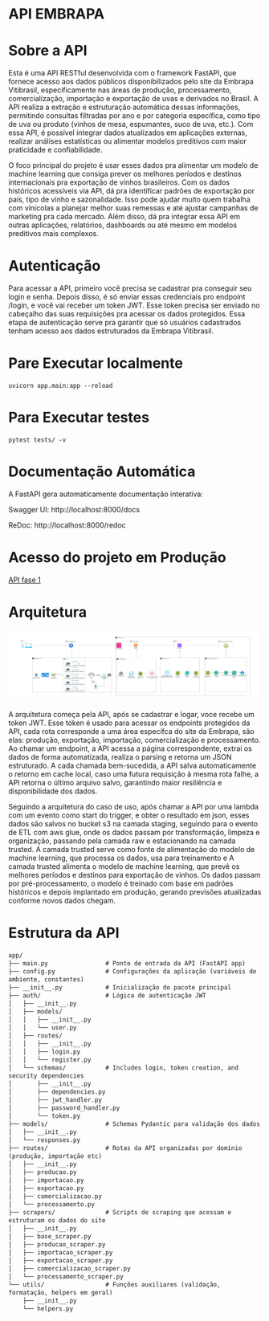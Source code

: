 # API EMBRAPA

# Sobre a API
Esta é uma API RESTful desenvolvida com o framework FastAPI, que fornece acesso
aos dados públicos disponibilizados pelo site da Embrapa Vitibrasil, especificamente 
nas áreas de produção, processamento, comercialização, importação e exportação de uvas e 
derivados no Brasil. A API realiza a extração e estruturação automática dessas 
informações, permitindo consultas filtradas por ano e por categoria específica, 
como tipo de uva ou produto (vinhos de mesa, espumantes, suco de uva, etc.). 
Com essa API, é possível integrar dados atualizados em aplicações externas,
realizar análises estatísticas ou alimentar modelos preditivos com maior 
praticidade e confiabilidade.

O foco principal do projeto é usar esses dados pra alimentar um modelo de 
machine learning que consiga prever os melhores períodos e destinos internacionais 
pra exportação de vinhos brasileiros. Com os dados históricos acessíveis via API, 
dá pra identificar padrões de exportação por país, tipo de vinho e sazonalidade. 
Isso pode ajudar muito quem trabalha com vinícolas a planejar melhor suas remessas 
e até ajustar campanhas de marketing pra cada mercado. Além disso, dá pra integrar 
essa API em outras aplicações, relatórios, dashboards ou até mesmo em modelos 
preditivos mais complexos.

# Autenticação
Para acessar a API, primeiro você precisa se cadastrar pra conseguir seu login e senha. 
Depois disso, é só enviar essas credenciais pro endpoint /login, e você vai receber 
um token JWT. 
Esse token precisa ser enviado no cabeçalho das suas requisições pra acessar os 
dados protegidos. Essa etapa de autenticação serve pra garantir que só usuários 
cadastrados tenham acesso aos dados estruturados da Embrapa Vitibrasil.

# Pare Executar localmente

```shell
uvicorn app.main:app --reload
```
# Para Executar testes
```shell
pytest tests/ -v
```
# Documentação Automática
A FastAPI gera automaticamente documentação interativa:

Swagger UI: http://localhost:8000/docs

ReDoc: http://localhost:8000/redoc

# Acesso do projeto em Produção
[API fase 1](https://fase-1-hkv8.onrender.com/docs#/Login/register_api_register_post)


# Arquitetura
![alt text](docs/imgs/api_fase1_caso_uso.jpg) 

A arquitetura começa pela API, após se cadastrar e logar, voce recebe um token JWT.
Esse token é usado para acessar os endpoints protegidos da API, cada rota corresponde
a uma área específca do site da Embrapa, são elas: produção, exportação, importação,
comercialização e processamento.
Ao chamar um endpoint, a API acessa a página correspondente, extrai os dados de 
forma automatizada, realiza o parsing e retorna um JSON estruturado.
A cada chamada bem-sucedida, a API salva automaticamente o retorno em cache local,
caso uma futura requisição à mesma rota falhe, a API retorna o último arquivo salvo, 
garantindo maior resiliência e disponibilidade dos dados.

Seguindo a arquitetura do caso de uso, após chamar a API por uma lambda com um evento como start do trigger,
e obter o resultado em json, esses dados são salvos no bucket s3 na camada staging, seguindo para
o evento de ETL com aws glue, onde os dados passam por transformação, limpeza e organização, 
passando pela camada raw e estacionando na camada trusted. 
A camada trusted serve como fonte de alimentação do modelo de machine learning, que processa os dados, 
usa para treinamento e 
A camada trusted alimenta o modelo de machine learning, que prevê os melhores períodos e destinos 
para exportação de vinhos. Os dados passam por pré-processamento, o modelo é treinado com 
base em padrões históricos e depois implantado em produção, 
gerando previsões atualizadas conforme novos dados chegam.


# Estrutura da API
```text
app/
├── main.py                # Ponto de entrada da API (FastAPI app)
├── config.py              # Configurações da aplicação (variáveis de ambiente, constantes)
├── __init__.py            # Inicialização do pacote principal
├── auth/                  # Lógica de autenticação JWT
│   ├── __init__.py
│   ├── models/
│   │   ├── __init__.py
│   │   └── user.py
│   ├── routes/
│   │   ├── __init__.py
│   │   ├── login.py
│   │   └── register.py
│   └── schemas/           # Includes login, token creation, and security dependencies
│       ├── __init__.py
│       ├── dependencies.py
│       ├── jwt_handler.py
│       ├── password_handler.py
│       └── token.py
├── models/                # Schemas Pydantic para validação dos dados
│   ├── __init__.py
│   └── responses.py
├── routes/                # Rotas da API organizadas por domínio (produção, importação etc)
│   ├── __init__.py
│   ├── producao.py
│   ├── importacao.py
│   ├── exportacao.py
│   ├── comercializacao.py
│   └── processamento.py
├── scrapers/              # Scripts de scraping que acessam e estruturam os dados do site
│   ├── __init__.py
│   ├── base_scraper.py
│   ├── producao_scraper.py
│   ├── importacao_scraper.py
│   ├── exportacao_scraper.py
│   ├── comercializacao_scraper.py
│   └── processamento_scraper.py
└── utils/                 # Funções auxiliares (validação, formatação, helpers em geral)
    ├── __init__.py
    └── helpers.py
```